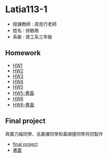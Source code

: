 # Latia113-1
+ 授課教師 : 周克行老師
+ 姓名 : 徐敏皓
+ 系級 : 資工系三年級
## Homework
+ [HW1](https://github.com/minhao920201/Latia113-1/blob/main/HW1.ipynb)
+ [HW2](https://github.com/minhao920201/Latia113-1/blob/main/HW2.ipynb)
+ [HW3](https://github.com/minhao920201/Latia113-1/blob/main/HW3.ipynb)
+ [HW4](https://github.com/minhao920201/Latia113-1/blob/main/HW4.ipynb)
+ [HW5](https://github.com/minhao920201/Latia113-1/blob/main/HW5.ipynb)
+ [HW5-書面](https://github.com/minhao920201/Latia113-1/blob/main/%E5%AD%B8%E7%BF%92%E5%88%86%E6%9E%90%E5%B7%A5%E5%85%B7%E8%88%87%E5%AF%A6%E5%8B%99%E6%87%89%E7%94%A8%20HW5%E6%9B%B8%E9%9D%A2%E5%A0%B1%E5%91%8A.pdf)
+ [HW6](https://github.com/minhao920201/Latia113-1/blob/main/HW6.ipynb)
+ [HW6-書面](https://github.com/minhao920201/Latia113-1/blob/main/%E5%AD%B8%E7%BF%92%E5%88%86%E6%9E%90%E5%B7%A5%E5%85%B7%E8%88%87%E5%AF%A6%E5%8B%99%E6%87%89%E7%94%A8%20HW6%E6%9B%B8%E9%9D%A2%E5%A0%B1%E5%91%8A.pdf)
## Final project
與葉力綸同學、呂嘉燿同學和黃順捷同學共同製作
+ [final project](https://github.com/minhao920201/Latia113-1/blob/main/finalproj_Dgroup.ipynb)
+ [書面](https://github.com/minhao920201/Latia113-1/blob/main/D%E7%B5%84_%E6%9C%9F%E6%9C%AB%E8%AB%96%E6%96%87.pdf)
